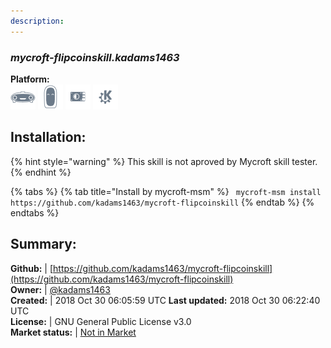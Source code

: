 ```yaml
---
description: 
---
```


### _mycroft-flipcoinskill.kadams1463_  
  
**Platform:**  
 ![Mark I](../.gitbook/assets/mark-1-icon.png)  ![Mark II](../.gitbook/assets/mark-2-icon.png)  ![Picroft](../.gitbook/assets/picroft-icon.png)  ![plasmoid](../.gitbook/assets/kde.png)   
## Installation:  
{% hint style="warning" %}
This skill is not aproved by Mycroft skill tester.
{% endhint %}
    
{% tabs %}
{% tab title="Install by mycroft-msm" %}
``` mycroft-msm install https://github.com/kadams1463/mycroft-flipcoinskill```
{% endtab %}
  {% endtabs %}
    
## Summary:  
**Github:** | [https://github.com/kadams1463/mycroft-flipcoinskill](https://github.com/kadams1463/mycroft-flipcoinskill)  
**Owner:** | [@kadams1463](https://github.com/kadams1463)  
**Created:** | 2018 Oct 30 06:05:59 UTC  **Last updated:** 2018 Oct 30 06:22:40 UTC  
**License:** | GNU General Public License v3.0  
**Market status:** | [Not in Market](https://market.mycroft.ai/skill/)  
